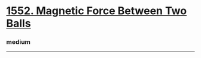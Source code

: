 # [1552. Magnetic Force Between Two Balls](https://leetcode.com/problems/magnetic-force-between-two-balls/)
### medium
----
